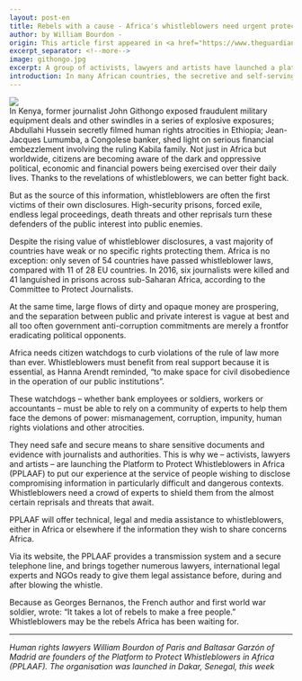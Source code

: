 ```yaml
---
layout: post-en
title: Rebels with a cause - Africa's whistleblowers need urgent protection
author: by William Bourdon -
origin: This article first appeared in <a href="https://www.theguardian.com/world/2017/mar/10/rebels-with-a-cause-africas-whistleblowers-need-urgent-protection" target="_blank">The Guardian</a>
excerpt_separator: <!--more-->
image: githongo.jpg
excerpt: A group of activists, lawyers and artists have launched a platform to help citizen watchdogs in often dangerous situations
introduction: In many African countries, the secretive and self-serving deeds of political and business elites have come to light thanks only to whistleblowers.
---
```


<img class="img-responsive img-post center-block" src="/img/posts/githongo.jpg">

<br>
In Kenya, former journalist John Githongo exposed fraudulent military equipment deals and other swindles in a series of explosive exposures; Abdullahi Hussein secretly filmed human rights atrocities in Ethiopia; Jean-Jacques Lumumba, a Congolese banker, shed light on serious financial embezzlement involving the ruling Kabila family.
<!--more-->
Not just in Africa but worldwide, citizens are becoming aware of the dark and oppressive political, economic and financial powers being exercised over their daily lives. Thanks to the revelations of whistleblowers, we can better fight back.

But as the source of this information, whistleblowers are often the first victims of their own disclosures. High-security prisons, forced exile, endless legal proceedings, death threats and other reprisals turn these defenders of the public interest into public enemies.

Despite the rising value of whistleblower disclosures, a vast majority of countries have weak or no specific rights protecting them. Africa is no exception: only seven of 54 countries have passed whistleblower laws, compared with 11 of 28 EU countries. In 2016, six journalists were killed and 41 languished in prisons across sub-Saharan Africa, according to the Committee to Protect Journalists.

At the same time, large flows of dirty and opaque money are prospering, and the separation between public and private interest is vague at best and all too often government anti-corruption commitments are merely a frontfor eradicating political opponents.

Africa needs citizen watchdogs to curb violations of the rule of law more than ever. Whistleblowers must benefit from real support because it is essential, as Hanna Arendt reminded, “to make space for civil disobedience in the operation of our public institutions”.

These watchdogs – whether bank employees or soldiers, workers or accountants – must be able to rely on a community of experts to help them face the demons of power: mismanagement, corruption, impunity, human rights violations and other atrocities.

They need safe and secure means to share sensitive documents and evidence with journalists and authorities. This is why we – activists, lawyers and artists – are launching the Platform to Protect Whistleblowers in Africa (PPLAAF) to put our experience at the service of people wishing to disclose compromising information in particularly difficult and dangerous contexts. Whistleblowers need a crowd of experts to shield them from the almost certain reprisals and threats that await.

PPLAAF will offer technical, legal and media assistance to whistleblowers, either in Africa or elsewhere if the information they wish to share concerns Africa.

Via its website, the PPLAAF provides a transmission system and a secure telephone line, and brings together numerous lawyers, international legal experts and NGOs ready to give them legal assistance before, during and after blowing the whistle.

Because as Georges Bernanos, the French author and first world war soldier, wrote: “It takes a lot of rebels to make a free people.” Whistleblowers may be the rebels Africa has been waiting for.


--------

*Human rights lawyers William Bourdon of Paris and Baltasar Garzón of Madrid are founders of the Platform to Protect Whistleblowers in Africa (PPLAAF). The organisation was launched in Dakar, Senegal, this week*
